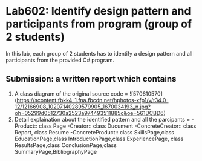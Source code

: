 ﻿# Lab602: Identify design pattern and participants from program (group of 2 students)

In this lab, each group of 2 students has to identify a design pattern and all participants 
from the provided C# program. 

## Submission: a written report which contains

1. A class diagram of the original source code
= ![570610570] (https://scontent.fbkk4-1.fna.fbcdn.net/hphotos-xfp1/v/t34.0-12/12166908_10207140289579905_1670034193_n.jpg?oh=05299d0512730a2523a974493511885c&oe=561DCBD6)
2. Detail explaination about the identified pattern and all the parcipants
= 
-Product:: class Page
-Creator:: class Ducument
-ConcreteCreator:: class Report, class Resume
-ConcreteProduct:: class SkillsPage,class EducationPage,class IntroductionPage,class ExperiencePage,
class ResultsPage,class ConclusionPage,class SummaryPage,BibliographyPage 




